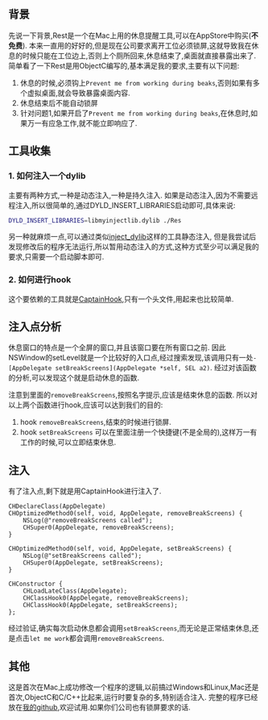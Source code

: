## 背景
先说一下背景,Rest是一个在Mac上用的休息提醒工具,可以在AppStore中购买(**不免费**). 本来一直用的好好的,但是现在公司要求离开工位必须锁屏,这就导致我在休息的时候只能在工位边上,否则上个厕所回来,休息结束了,桌面就直接暴露出来了. 
简单看了一下Rest是用ObjectC编写的,基本满足我的要求,主要有以下问题:
1. 休息的时候,必须钩上`Prevent me from working during beaks`,否则如果有多个虚拟桌面,就会导致暴露桌面内容.
2. 休息结束后不能自动锁屏
3. 针对问题1,如果开启了`Prevent me from working during beaks`,在休息时,如果万一有应急工作,就不能立即响应了.


## 工具收集

### 1. 如何注入一个dylib

主要有两种方式,一种是动态注入,一种是持久注入. 如果是动态注入,因为不需要远程注入,所以很简单的,通过DYLD_INSERT_LIBRARIES启动即可,具体来说:
```bash
DYLD_INSERT_LIBRARIES=libmyinjectlib.dylib ./Res
```

另一种就麻烦一点,可以通过类似[inject_dylib](https://github.com/gengjf/insert_dylib)这样的工具静态注入, 但是我尝试后发现修改后的程序无法运行,所以暂用动态注入的方式,这种方式至少可以满足我的要求,只需要一个启动脚本即可.


### 2. 如何进行hook

这个要依赖的工具就是[CaptainHook](https://github.com/rpetrich/CaptainHook.git),只有一个头文件,用起来也比较简单.

## 注入点分析
休息窗口的特点是一个全屏的窗口,并且该窗口要在所有窗口之前. 因此NSWindow的setLevel就是一个比较好的入口点,经过搜索发现,该调用只有一处`-[AppDelegate setBreakScreens](AppDelegate *self, SEL a2)`. 
经过对该函数的分析,可以发现这个就是启动休息的函数.
 
注意到里面的`removeBreakScreens`,按照名字提示,应该是结束休息的函数. 所以对以上两个函数进行hook,应该可以达到我们的目的:
1. hook `removeBreakScreens`,结束的时候进行锁屏.
2. hook `setBreakScreens` 可以在里面注册一个快捷键(不是全局的),这样万一有工作的时候,可以立即结束休息.


## 注入
有了注入点,剩下就是用CaptainHook进行注入了.

```objectc
CHDeclareClass(AppDelegate)
CHOptimizedMethod0(self, void, AppDelegate, removeBreakScreens) {
    NSLog(@"removeBreakScreens called");
    CHSuper0(AppDelegate, removeBreakScreens);
}

CHOptimizedMethod0(self, void, AppDelegate, setBreakScreens) {
    NSLog(@"setBreakScreens called");
    CHSuper0(AppDelegate, setBreakScreens);
}

CHConstructor {
    CHLoadLateClass(AppDelegate);
    CHClassHook0(AppDelegate, removeBreakScreens);
    CHClassHook0(AppDelegate, setBreakScreens);
};

```

经过验证,确实每次启动休息都会调用`setBreakScreens`,而无论是正常结束休息,还是点击`let me work`都会调用`removeBreakScreens`. 


## 其他
这是首次在Mac上成功修改一个程序的逻辑,以前搞过Windows和Linux,Mac还是首次,ObjectC和C/C++比起来,运行时要复杂的多,特别适合注入.  完整的程序已经放在[我的github](https://github.com/nkbai/objectc_practices),欢迎试用.如果你们公司也有锁屏要求的话.






